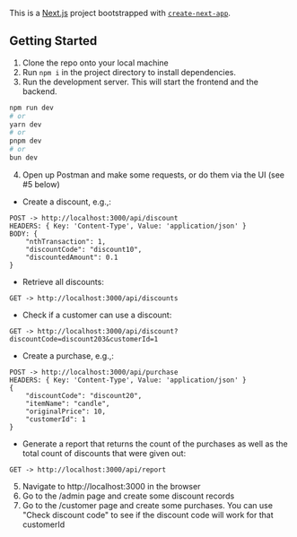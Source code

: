 This is a [Next.js](https://nextjs.org/) project bootstrapped with [`create-next-app`](https://github.com/vercel/next.js/tree/canary/packages/create-next-app).

## Getting Started

1. Clone the repo onto your local machine
2. Run `npm i` in the project directory to install dependencies.
3. Run the development server. This will start the frontend and the backend.

```bash
npm run dev
# or
yarn dev
# or
pnpm dev
# or
bun dev
```

4. Open up Postman and make some requests, or do them via the UI (see #5 below)
- Create a discount, e.g.,:
```
POST -> http://localhost:3000/api/discount
HEADERS: { Key: 'Content-Type', Value: 'application/json' }
BODY: {
    "nthTransaction": 1,
    "discountCode": "discount10",
    "discountedAmount": 0.1
}
```

- Retrieve all discounts:
```
GET -> http://localhost:3000/api/discounts
```

- Check if a customer can use a discount:
```
GET -> http://localhost:3000/api/discount?discountCode=discount203&customerId=1
```

- Create a purchase, e.g.,:
```
POST -> http://localhost:3000/api/purchase
HEADERS: { Key: 'Content-Type', Value: 'application/json' }
{ 
    "discountCode": "discount20",
    "itemName": "candle",
    "originalPrice": 10,
    "customerId": 1
}

```

- Generate a report that returns the count of the purchases as well as the total count of discounts that were given out:
```
GET -> http://localhost:3000/api/report
```

5. Navigate to http://localhost:3000 in the browser 
6. Go to the /admin page and create some discount records
7. Go to the /customer page and create some purchases. You can use "Check discount code" to see if the discount code will work for that customerId